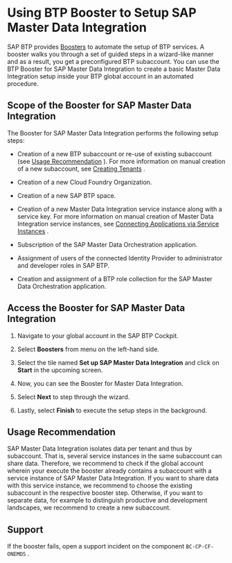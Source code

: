 <!-- loio8a7c50f5961f4df5a1e3f4724bf8b7b3 -->

# Using BTP Booster to Setup SAP Master Data Integration

SAP BTP provides [Boosters](https://help.sap.com/docs/btp/sap-business-technology-platform/boosters) to automate the setup of BTP services. A booster walks you through a set of guided steps in a wizard-like manner and as a result, you get a preconfigured BTP subaccount. You can use the BTP Booster for SAP Master Data Integration to create a basic Master Data Integration setup inside your BTP global account in an automated procedure.



<a name="loio8a7c50f5961f4df5a1e3f4724bf8b7b3__scope-of-the-booster-for-sap-master-data-integration"/>

## Scope of the Booster for SAP Master Data Integration

The Booster for SAP Master Data Integration performs the following setup steps:

-   Creation of a new BTP subaccount or re-use of existing subaccount \(see [Usage Recommendation](using-btp-booster-to-setup-sap-master-data-integration-8a7c50f.md#loio8a7c50f5961f4df5a1e3f4724bf8b7b3__usage-recommendation) \). For more information on manual creation of a new subaccount, see [Creating Tenants](creating-tenants-6e3b768.md) .

-   Creation of a new Cloud Foundry Organization.

-   Creation of a new SAP BTP space.

-   Creation of a new Master Data Integration service instance along with a service key. For more information on manual creation of Master Data Integration service instances, see [Connecting Applications via Service Instances](connecting-applications-via-service-instances-e01bb46.md) .

-   Subscription of the SAP Master Data Orchestration application.

-   Assignment of users of the connected Identity Provider to administrator and developer roles in SAP BTP.

-   Creation and assignment of a BTP role collection for the SAP Master Data Orchestration application.




<a name="loio8a7c50f5961f4df5a1e3f4724bf8b7b3__access-the-booster-for-sap-master-data-integration"/>

## Access the Booster for SAP Master Data Integration

1.  Navigate to your global account in the SAP BTP Cockpit.

2.  Select **Boosters** from menu on the left-hand side.

3.  Select the tile named **Set up SAP Master Data Integration** and click on **Start** in the upcoming screen.

4.  Now, you can see the Booster for Master Data Integration.

5.  Select **Next** to step through the wizard.

6.  Lastly, select **Finish** to execute the setup steps in the background.




<a name="loio8a7c50f5961f4df5a1e3f4724bf8b7b3__usage-recommendation"/>

## Usage Recommendation

SAP Master Data Integration isolates data per tenant and thus by subaccount. That is, several service instances in the same subaccount can share data. Therefore, we recommend to check if the global account wherein your execute the booster already contains a subaccount with a service instance of SAP Master Data Integration. If you want to share data with this service instance, we recommend to choose the existing subaccount in the respective booster step. Otherwise, if you want to separate data, for example to distinguish productive and development landscapes, we recommend to create a new subaccount.



<a name="loio8a7c50f5961f4df5a1e3f4724bf8b7b3__support"/>

## Support

If the booster fails, open a support incident on the component `BC-CP-CF-ONEMDS` .


